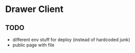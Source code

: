 # Drawer Client

## TODO

- different env stuff for deploy (instead of hardcoded junk)
- public page with file
